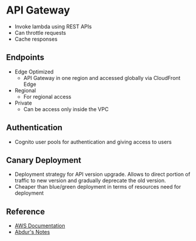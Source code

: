 # API Gateway

- Invoke lambda using REST APIs
- Can throttle requests
- Cache responses

## Endpoints
- Edge Optimized 
	- API Gateway in one region and accessed globally via CloudFront Edge
- Regional
	- For regional access
- Private
	- Can be access only inside the VPC 

## Authentication
- Cognito user pools for authentication and giving access to users

## Canary Deployment
- Deployment strategy for API version upgrade. Allows to direct portion of traffic to new version and gradually deprecate the old version. 
- Cheaper than blue/green deployment in terms of resources need for deployment

## Reference
- [AWS Documentation](https://docs.aws.amazon.com/apigateway/)
- [Abdur's Notes](https://notes.arkalim.org/notes/aws%20solutions%20architect%20associate/api%20gateway/)
